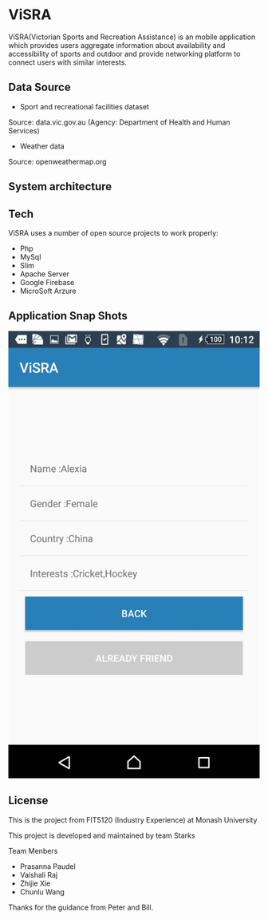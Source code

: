 # ViSRA

  ViSRA(Victorian Sports and Recreation Assistance) is an mobile application which provides users aggregate information about availability and accessibility of sports and outdoor and provide networking platform to connect users with similar interests.

Data Source
----
- Sport and recreational facilities dataset

 Source: data.vic.gov.au (Agency: Department of Health and Human Services)
- Weather data

 Source: openweathermap.org

System architecture
----


Tech
----


ViSRA uses a number of open source projects to work properly:

- Php
- MySql
- Slim
- Apache Server
- Google Firebase
- MicroSoft Arzure


Application Snap Shots
----
![Alt text](/screenshot/Screenshot_20170121-221202.jpg?raw=true "Optional Title")


License
----

This is the project from FIT5120 (Industry Experience) at Monash University

This project is developed and maintained by team Starks

Team Menbers

- Prasanna Paudel
- Vaishali Raj
- Zhijie Xie
- Chunlu Wang

Thanks for the guidance from Peter and Bill.


